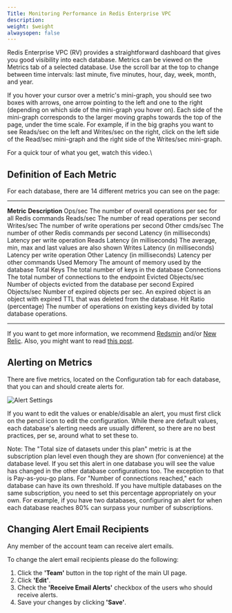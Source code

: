 ```yaml
---
Title: Monitoring Performance in Redis Enterprise VPC
description: 
weight: $weight
alwaysopen: false
---
```

Redis Enterprise VPC (RV) provides a straightforward dashboard that
gives you good visibility into each database. Metrics can be viewed on
the Metrics tab of a selected database. Use the scroll bar at the top to
change between time intervals: last minute, five minutes, hour, day,
week, month, and year.

If you hover your cursor over a metric's mini-graph, you should see two
boxes with arrows, one arrow pointing to the left and one to the right
(depending on which side of the mini-graph you hover on). Each side of
the mini-graph corresponds to the larger moving graphs towards the top
of the page, under the time scale. For example, if in the big graphs you
want to see Reads/sec on the left and Writes/sec on the right, click on
the left side of the Read/sec mini-graph and the right side of the
Writes/sec mini-graph.

For a quick tour of what you get, watch this video.\

Definition of Each Metric
-------------------------

For each database, there are 14 different metrics you can see on the
page:

  ---------------------------------- ------------------------------------------------------------------------------------------------------------------------
  **Metric**                         **Description**
  Ops/sec                            The number of overall operations per sec for all Redis commands
  Reads/sec                          The number of read operations per second
  Writes/sec                         The number of write operations per second
  Other cmds/sec                     The number of other Redis commands per second
  Latency (in milliseconds)          Latency per write operation
  Reads Latency (in milliseconds)    The average, min, max and last values are also shown
  Writes Latency (in milliseconds)   Latency per write operation
  Other Latency (in milliseconds)    Latency per other commands
  Used Memory                        The amount of memory used by the database
  Total Keys                         The total number of keys in the database
  Connections                        The total number of connections to the endpoint
  Evicted Objects/sec                Number of objects evicted from the database per second
  Expired Objects/sec                Number of expired objects per sec. An expired object is an object with expired TTL that was deleted from the database.
  Hit Ratio (percentage)             The number of operations on existing keys divided by total database operations.
  ---------------------------------- ------------------------------------------------------------------------------------------------------------------------

If you want to get more information, we recommend
[Redsmin](https://www.redsmin.com/) and/or [New
Relic](https://newrelic.com/plugins/poison-pen-llc/28). Also, you might
want to read [this
post](/blog/secure-redis-ssl-added-to-redsmin-and-clients).

Alerting on Metrics
-------------------

There are five metrics, located on the Configuration tab for each
database, that you can and should create alerts for.

![Alert
Settings](/images/rv/alert_settings-2.png?width=600&height=151)

If you want to edit the values or enable/disable an alert, you must
first click on the pencil icon to edit the configuration. While there
are default values, each database's alerting needs are usually
different, so there are no best practices, per se, around what to set
these to.

Note: The "Total size of datasets under this plan" metric is at the
subscription plan level even though they are shown (for convenience) at
the database level. If you set this alert in one database you will see
the value has changed in the other database configurations too. The
exception to that is Pay-as-you-go plans. For "Number of connections
reached," each database can have its own threshold. If you have multiple
databases on the same subscription, you need to set this percentage
appropriately on your own. For example, if you have two databases,
configuring an alert for when each database reaches 80% can surpass your
number of subscriptions.

Changing Alert Email Recipients
-------------------------------

Any member of the account team can receive alert emails.

To change the alert email recipients please do the following:

1.  Click the **'Team'** button in the top right of the main UI page.
2.  Click **'Edit'**.
3.  Check the **'Receive Email Alerts'** checkbox of the users who
    should receive alerts.
4.  Save your changes by clicking **'Save'**.
